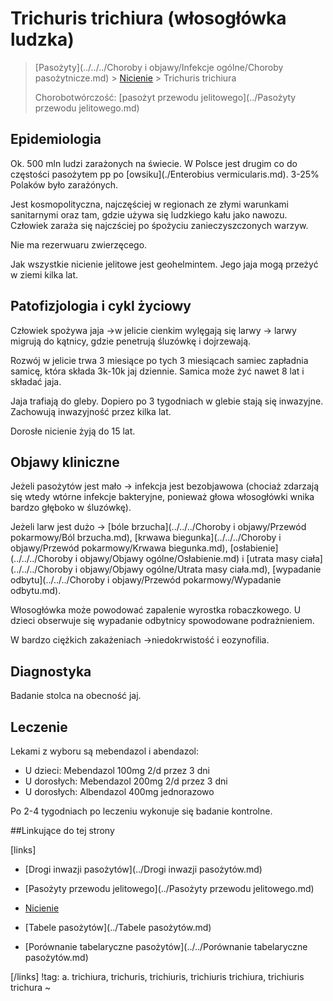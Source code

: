 # Trichuris trichiura (włosogłówka ludzka)

> [Pasożyty](../../../Choroby i objawy/Infekcje ogólne/Choroby pasożytnicze.md) > [Nicienie](./Nicienie.md) > Trichuris trichiura
>
> Chorobotwórczość: [pasożyt przewodu jelitowego](../Pasożyty przewodu jelitowego.md)



## Epidemiologia

Ok. 500 mln ludzi zarażonych na świecie. W Polsce jest drugim co do częstości pasożytem pp po [owsiku](./Enterobius vermicularis.md). 3-25% Polaków było zarażónych.

Jest kosmopolityczna, najczęściej w regionach ze złymi warunkami sanitarnymi oraz tam, gdzie używa się ludzkiego kału jako nawozu. Człowiek zaraża się najczściej po śpożyciu zanieczyszczonych warzyw.

Nie ma rezerwuaru zwierzęcego.

Jak wszystkie nicienie jelitowe jest geohelmintem. Jego jaja mogą przeżyć w ziemi kilka lat.



## Patofizjologia i cykl życiowy

Człowiek spożywa jaja →w jelicie cienkim wylęgają się larwy → larwy migrują do kątnicy, gdzie penetrują śluzówkę i dojrzewają.

Rozwój w jelicie trwa 3 miesiące po tych 3 miesiącach samiec zapładnia samicę, która składa 3k-10k jaj dziennie. Samica może żyć nawet 8 lat i składać jaja.

Jaja trafiają do gleby. Dopiero po 3 tygodniach w glebie stają się inwazyjne. Zachowują inwazyjność przez kilka lat. 

Dorosłe nicienie żyją do 15 lat.



## Objawy kliniczne

Jeżeli pasożytów jest mało → infekcja jest bezobjawowa (chociaż zdarzają się wtedy wtórne infekcje bakteryjne, ponieważ głowa włosogłówki wnika bardzo głęboko w śluzówkę).

Jeżeli larw jest dużo → [bóle brzucha](../../../Choroby i objawy/Przewód pokarmowy/Ból brzucha.md), [krwawa biegunka](../../../Choroby i objawy/Przewód pokarmowy/Krwawa biegunka.md), [osłabienie](../../../Choroby i objawy/Objawy ogólne/Osłabienie.md) i [utrata masy ciała](../../../Choroby i objawy/Objawy ogólne/Utrata masy ciała.md), [wypadanie odbytu](../../../Choroby i objawy/Przewód pokarmowy/Wypadanie odbytu.md).

Włosogłówka może powodować zapalenie wyrostka robaczkowego. U dzieci obserwuje się wypadanie odbytnicy spowodowane podrażnieniem.

W bardzo ciężkich zakażeniach →niedokrwistość i eozynofilia.



## Diagnostyka

Badanie stolca na obecność jaj.



## Leczenie

Lekami z wyboru są mebendazol i abendazol:

- U dzieci: Mebendazol 100mg 2/d przez 3 dni
- U dorosłych: Mebendazol 200mg 2/d przez 3 dni
- U dorosłych: Albendazol 400mg jednorazowo

Po 2-4 tygodniach po leczeniu wykonuje się badanie kontrolne.



##Linkujące do tej strony

[links]

- [Drogi inwazji pasożytów](../Drogi inwazji pasożytów.md)

- [Pasożyty przewodu jelitowego](../Pasożyty przewodu jelitowego.md)

- [Nicienie](./Nicienie.md)

- [Tabele pasożytów](../Tabele pasożytów.md)

- [Porównanie tabelaryczne pasożytów](../../Porównanie tabelaryczne pasożytów.md)


[/links]
!tag: a. trichiura, trichuris, trichiuris, trichiuris trichiura, trichiuris trichura
~

